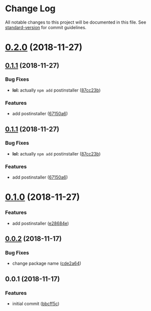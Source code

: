 # Change Log

All notable changes to this project will be documented in this file. See [standard-version](https://github.com/conventional-changelog/standard-version) for commit guidelines.

<a name="0.2.0"></a>
# [0.2.0](https://github.com/AndreasPizsa/browser-env-register/compare/v0.1.1...v0.2.0) (2018-11-27)



<a name="0.1.1"></a>
## [0.1.1](https://github.com/AndreasPizsa/browser-env-register/compare/v0.0.2...v0.1.1) (2018-11-27)


### Bug Fixes

* **lol:** actually `npm add` postinstaller ([87cc23b](https://github.com/AndreasPizsa/browser-env-register/commit/87cc23b))


### Features

* add postinstaller ([67150a6](https://github.com/AndreasPizsa/browser-env-register/commit/67150a6))



<a name="0.1.1"></a>
## [0.1.1](https://github.com/AndreasPizsa/browser-env-register/compare/v0.0.2...v0.1.1) (2018-11-27)


### Bug Fixes

* **lol:** actually `npm add` postinstaller ([87cc23b](https://github.com/AndreasPizsa/browser-env-register/commit/87cc23b))


### Features

* add postinstaller ([67150a6](https://github.com/AndreasPizsa/browser-env-register/commit/67150a6))



<a name="0.1.0"></a>
# [0.1.0](https://github.com/AndreasPizsa/browser-env-register/compare/v0.0.2...v0.1.0) (2018-11-27)


### Features

* add postinstaller ([e28684e](https://github.com/AndreasPizsa/browser-env-register/commit/e28684e))



<a name="0.0.2"></a>
## [0.0.2](https://github.com/AndreasPizsa/browser-env-register/compare/v0.0.1...v0.0.2) (2018-11-17)


### Bug Fixes

* change package name ([cde2a64](https://github.com/AndreasPizsa/browser-env-register/commit/cde2a64))



<a name="0.0.1"></a>
## 0.0.1 (2018-11-17)


### Features

* initial commit ([bbcff5c](https://github.com/AndreasPizsa/browser-env-register/commit/bbcff5c))
